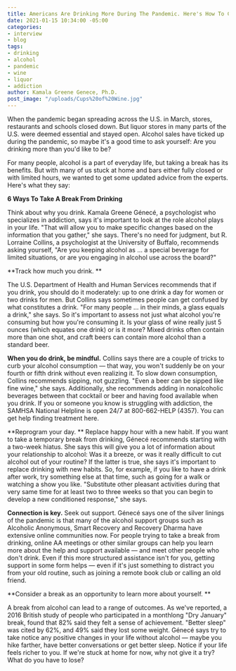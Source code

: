 ```yaml
---
title: Americans Are Drinking More During The Pandemic. Here's How To Cut Back
date: 2021-01-15 10:34:00 -05:00
categories:
- interview
- blog
tags:
- drinking
- alcohol
- pandemic
- wine
- liquor
- addiction
author: Kamala Greene Genece, Ph.D.
post_image: "/uploads/Cups%20of%20Wine.jpg"
---
```


When the pandemic began spreading across the U.S. in March, stores, restaurants and schools closed down. But liquor stores in many parts of the U.S. were deemed essential and stayed open. Alcohol sales have ticked up during the pandemic, so maybe it's a good time to ask yourself: Are you drinking more than you'd like to be?

For many people, alcohol is a part of everyday life, but taking a break has its benefits.  But with many of us stuck at home and bars either fully closed or with limited hours, we wanted to get some updated advice from the experts. Here's what they say:

**6 Ways To Take A Break From Drinking**

Think about why you drink. Kamala Greene Génecé, a psychologist who specializes in addiction, says it's important to look at the role alcohol plays in your life. "That will allow you to make specific changes based on the information that you gather," she says. There's no need for judgment, but R. Lorraine Collins, a psychologist at the University of Buffalo, recommends asking yourself, "Are you keeping alcohol as ... a special beverage for limited situations, or are you engaging in alcohol use across the board?"

**Track how much you drink. **

The U.S. Department of Health and Human Services recommends that if you drink, you should do it moderately: up to one drink a day for women or two drinks for men. But Collins says sometimes people can get confused by what constitutes a drink. "For many people ... in their minds, a glass equals a drink," she says. So it's important to assess not just what alcohol you're consuming but how you're consuming it. Is your glass of wine really just 5 ounces (which equates one drink) or is it more? Mixed drinks often contain more than one shot, and craft beers can contain more alcohol than a standard beer.

**When you do drink, be mindful.** 
Collins says there are a couple of tricks to curb your alcohol consumption — that way, you won't suddenly be on your fourth or fifth drink without even realizing it. To slow down consumption, Collins recommends sipping, not guzzling. "Even a beer can be sipped like fine wine," she says. Additionally, she recommends adding in nonalcoholic beverages between that cocktail or beer and having food available when you drink.
If you or someone you know is struggling with addiction, the SAMHSA National Helpline is open 24/7 at 800-662-HELP (4357). You can get help finding treatment here.

**Reprogram your day. **
Replace happy hour with a new habit. If you want to take a temporary break from drinking, Génecé recommends starting with a two-week hiatus. She says this will give you a lot of information about your relationship to alcohol: Was it a breeze, or was it really difficult to cut alcohol out of your routine? If the latter is true, she says it's important to replace drinking with new habits. So, for example, if you like to have a drink after work, try something else at that time, such as going for a walk or watching a show you like. "Substitute other pleasant activities during that very same time for at least two to three weeks so that you can begin to develop a new conditioned response," she says.

**Connection is key.** 
Seek out support. Génecé says one of the silver linings of the pandemic is that many of the alcohol support groups such as Alcoholic Anonymous, Smart Recovery and Recovery Dharma have extensive online communities now. For people trying to take a break from drinking, online AA meetings or other similar groups can help you learn more about the help and support available — and meet other people who don't drink. Even if this more structured assistance isn't for you, getting support in some form helps — even if it's just something to distract you from your old routine, such as joining a remote book club or calling an old friend.

**Consider a break as an opportunity to learn more about yourself. **

A break from alcohol can lead to a range of outcomes. As we've reported, a 2016 British study of people who participated in a monthlong "Dry January" break, found that 82% said they felt a sense of achievement. "Better sleep" was cited by 62%, and 49% said they lost some weight. Génecé says try to take notice any positive changes in your life without alcohol — maybe you hike farther, have better conversations or get better sleep. Notice if your life feels richer to you. If we're stuck at home for now, why not give it a try? What do you have to lose?
